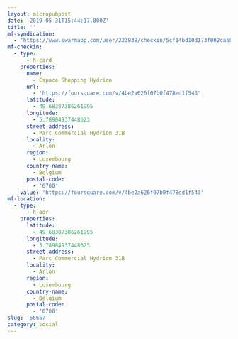 ```yaml
---
layout: micropubpost
date: '2019-05-31T15:44:17.000Z'
title: ''
mf-syndication:
  - 'https://www.swarmapp.com/user/223939/checkin/5cf14bd10d173f002caa8c99'
mf-checkin:
  - type:
      - h-card
    properties:
      name:
        - Espace Shopping Hydrion
      url:
        - 'https://foursquare.com/v/4be2a626f07b0f478ed1f543'
      latitude:
        - 49.68387386261995
      longitude:
        - 5.78984937448623
      street-address:
        - Parc Commercial Hydrion 31B
      locality:
        - Arlon
      region:
        - Luxembourg
      country-name:
        - Belgium
      postal-code:
        - '6700'
    value: 'https://foursquare.com/v/4be2a626f07b0f478ed1f543'
mf-location:
  - type:
      - h-adr
    properties:
      latitude:
        - 49.68387386261995
      longitude:
        - 5.78984937448623
      street-address:
        - Parc Commercial Hydrion 31B
      locality:
        - Arlon
      region:
        - Luxembourg
      country-name:
        - Belgium
      postal-code:
        - '6700'
slug: '56657'
category: social
---
```

